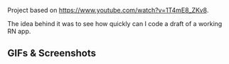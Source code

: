 Project based on https://www.youtube.com/watch?v=1T4mE8_ZKv8.

The idea behind it was to see how quickly can I code a draft of a working RN app.

## GIFs & Screenshots
